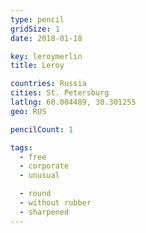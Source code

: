 ```yaml
---
type: pencil
gridSize: 1
date: 2018-01-18

key: leroymerlin
title: Leroy

countries: Russia
cities: St. Petersburg
latlng: 60.004489, 30.301255
geo: RUS

pencilCount: 1

tags:
  - free
  - corporate
  - unusual

  - round
  - without rubber
  - sharpened
---
```

